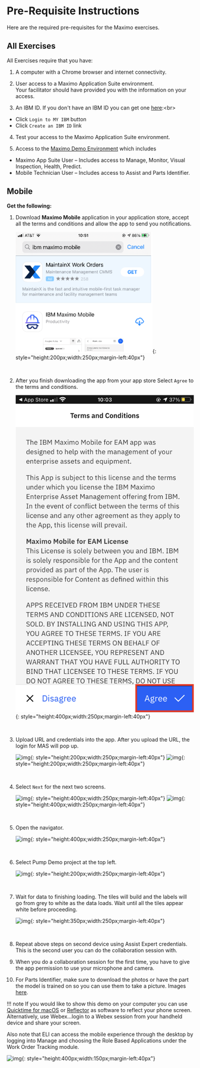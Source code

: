 # Pre-Requisite Instructions

Here are the required pre-requisites for the Maximo exercises.

## All Exercises

All Exercises require that you have:

1.  A computer with a Chrome browser and internet connectivity.

2.  User access to a Maximo Application Suite environment.<br>
Your facilitator should have provided you with the information on your access.

3.  An IBM ID.  If you don't have an IBM ID you can get one [here](https://www.ibm.com/account/reg/signup?):<br>
- Click `Login to MY IBM` button<br>
- Click `Create an IBM ID` link

4.  Test your access to the Maximo Application Suite environment.

5.  Access to the  [Maximo Demo Environment](https://gtmdemo.home.masdemoevents.gtm-pat.com/)  which includes
- Maximo App Suite User – Includes access to Manage, Monitor, Visual Inspection, Health, Predict.      
- Mobile Technician User – Includes access to Assist and Parts Identifier. 



## Mobile

<b>Get the following:</b>

1. Download <b>Maximo Mobile</b> application in your application store, accept all the terms and conditions and allow the app to send you notifications.

    ![img](img/assist_ui.png){: style="height:200px;width:250px;margin-left:40px"}

    <br>
2. After you finish downloading the app from your app store Select `Agree` to the terms and conditions.

    ![img](img/terms_conditions.png){: style="height:400px;width:250px;margin-left:40px"}

     <br>
3. Upload URL and credentials into the app. After you upload the URL, the login for MAS will pop up. 

    ![img](../img/assist_url.png){: style="height:200px;width:250px;margin-left:40px"}
    ![img](../img/assist_login.png){: style="height:200px;width:250px;margin-left:40px"}

     <br>
4. Select `Next` for the next two screens.

    ![img](../img/next_1.png){: style="height:400px;width:250px;margin-left:40px"}
    ![img](../img/next_2.png){: style="height:400px;width:250px;margin-left:40px"}

     <br>
5. Open the navigator.

    ![img](../img/open_nav.png){: style="height:400px;width:250px;margin-left:40px"}

     <br>
6. Select Pump Demo project at the top left.

    ![img](../img/assist_pumpproject.png){: style="height:200px;width:250px;margin-left:40px"}

     <br>
7. Wait for data to finishing loading. The tiles will build and the labels will go from grey to white as the data loads.  Wait until all the tiles appear white before proceeding. 

    ![img](../img/mobileUItiles.png){: style="height:350px;width:250px;margin-left:40px"}

     <br>
8. Repeat above steps on second device using Assist Expert credentials. This is the second user you can do the collaboration session with.<br>
9. When you do a collaboration session for the first time, you have to give the app permission to use your microphone and camera.<br>
10. For Parts Identifier, make sure to download the photos or have the part the model is trained on so you can use them to take a picture. Images [here](https://ibm.box.com/s/o5pve4eh3y60e8j668h3ssjcfx3u9nqd). 

!!! note
    If you would like to show this demo on your computer you can use [Quicktime for macOS](https://support.apple.com/guide/quicktime-player/welcome/mac) or [Reflector](https://www.airsquirrels.com/reflector) as software to reflect your phone screen. Alternatively, use Webex...login to a Webex session from your handheld device and share your screen.

Also note that ELI can access the mobile experience through the desktop by logging into Manage and choosing the Role Based Applications under the Work Order Tracking module.

![img](../img/managemobile.png){: style="height:400px;width:150px;margin-left:40px"}


